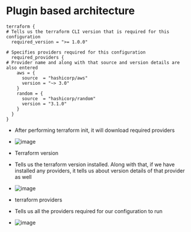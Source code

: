 # Plugin based architecture

```hcl
terraform {
# Tells us the terraform CLI version that is required for this configuration
  required_version = ">= 1.0.0"

# Specifies providers required for this configuration
  required_providers {
# Provider name and along with that source and version details are also entered
    aws = {
      source  = "hashicorp/aws"
      version = "~> 3.0"
    }
    random = {
      source  = "hashicorp/random"
      version = "3.1.0"
    }
  }
}
```

- After performing terraform init, it will download required providers
- ![image](https://github.com/niravmsoni/terraform-aws/assets/6556021/b3ce73c8-4183-4c88-9a11-0c76c3ad7f31)

- Terraform version
- Tells us the terraform version installed. Along with that, if we have installed any providers, it tells us about version details of that provider as well
- ![image](https://github.com/niravmsoni/terraform-aws/assets/6556021/6a330368-a5bc-44ce-b87e-6231b1208b3b)

- terraform providers
- Tells us all the providers required for our configuration to run
- ![image](https://github.com/niravmsoni/terraform-aws/assets/6556021/4dc52979-5815-4f33-8a5b-a5938a0a1a34)
